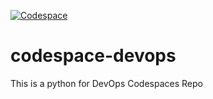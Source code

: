 [![Codespace](https://github.com/apolanco3225/codespace-devops/actions/workflows/main.yml/badge.svg)](https://github.com/apolanco3225/codespace-devops/actions/workflows/main.yml)

# codespace-devops
This is a python for DevOps Codespaces Repo

